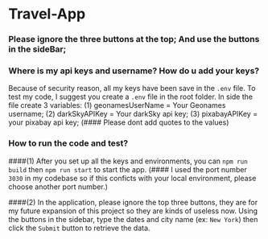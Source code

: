# Travel-App

### Please ignore the three buttons at the top; And use the buttons in the sideBar;

### Where is my api keys and username? How do u add your keys?

Because of security reason, all my keys have been save in the `.env` file. To test my code, I suggest you create a `.env` file in the root folder. 
In side the file create 3 variables: (1) geonamesUserName = Your Geonames username; (2) darkSkyAPIKey = Your darkSky api key; (3) pixabayAPIKey = your pixabay api key; (#### Please dont add quotes to the values)

### How to run the code and test?

####(1)
After you set up all the keys and environments, you can `npm run build` then `npm run start` to start the app. (#### I used the port number `3030` in my codebase so if this conficts with your local environment, please choose another port number.)

####(2)
In the application, please ignore the top three buttons, they are for my future expansion of this project so they are kinds of useless now.
Using the buttons in the sidebar, type the dates and city name (ex: `New York`) then click the `Submit` button to retrieve the data.